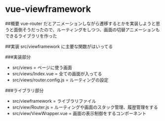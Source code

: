 # vue-viewframework

##概要
vue-router だとアニメーションしながら遷移するとかを実装しようと思うと面倒そうだったので、ルーティングをしつつ、画面の切替アニメーションもできるライブラリを作った

##実装
src/viewframework に主要な関数がはいってる

###実装部分

- src/views = ページに使う画面
- src/views/Index.vue = 全ての画面が入ってる
- src/views/router.config.js = ルーティングの設定

###ライブラリ部分

- src/viewframework = ライブラリファイル
- src/view/Router.js = ルーティングや画面のスタック管理、履歴管理をする
- src/view/ViewWrapper.vue = 画面の表示制御をするコンポーネント
